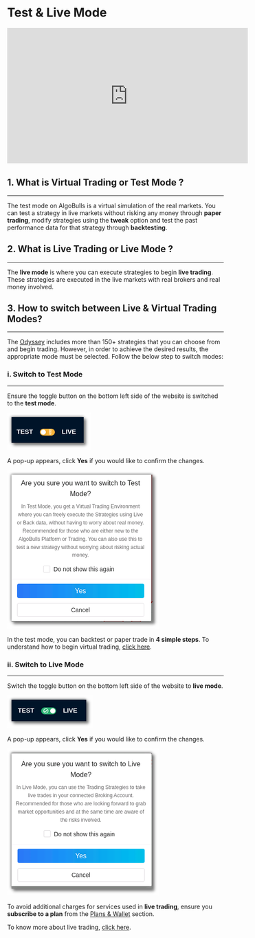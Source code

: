 # Test & Live Mode

<iframe width="560" height="315" src="https://www.youtube.com/embed/SPSxxdqN1VE" frameborder="0" allow="accelerometer; autoplay; encrypted-media; gyroscope; picture-in-picture" allowfullscreen></iframe>

## 1. What is Virtual Trading or Test Mode ?
---

The test mode on AlgoBulls is a virtual simulation of the real markets. 
You can test a strategy in live markets without risking any money through **paper trading**, modify strategies using the **tweak** option and test the past performance data for that strategy through **backtesting**.

## 2. What is Live Trading or Live Mode ?
---

The **live mode** is where you can execute strategies to begin **live trading**. These strategies are executed in the live markets with real brokers and real money involved. 

## 3. How to switch between Live & Virtual Trading Modes?
---

The [Odyssey](https://app.algobulls.com/marketplace/category/retail) includes more than 150+ strategies that you can choose from and begin trading. However, in order to achieve the desired results, the appropriate mode must be selected. 
Follow the below step to switch modes: 

### i. Switch to Test Mode
---

Ensure the toggle button on the bottom left side of the website is switched to the **test mode**.

![test_and_live](imgs/test_and_live4.png)

A pop-up appears, click **Yes** if you would like to confirm the changes.

![test_and_live](imgs/test_and_live2.png)

In the test mode, you can backtest or paper trade in **4 simple steps**. To understand how to begin virtual trading, [click here](virtual-trading.md). 

### ii. Switch to Live Mode
---

Switch the toggle button on the bottom left side of the website to **live mode**.

![test_and_live](imgs/test_and_live5.png)

A pop-up appears, click **Yes** if you would like to confirm the changes.

![test_and_live](imgs/test_and_live3.png)

To avoid additional charges for services used in **live trading**, ensure you **subscribe to a plan** from the [Plans & Wallet](https://app.algobulls.com/wallet?defaultCategory=smartPlans) section.

To know more about live trading, [click here](live-trading.md). 
